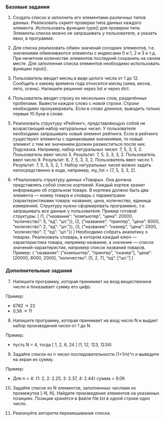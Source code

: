 ### Базовые задания

1. Создать список и заполнить его элементами различных типов данных. Реализовать скрипт проверки типа данных каждого элемента. Использовать функцию type() для проверки типа. Элементы списка можно не запрашивать у пользователя, а указать явно, в программе.

2. Для списка реализовать обмен значений соседних элементов, т.е. значениями обмениваются элементы с индексами 0 и 1, 2 и 3 и т.д. При нечетном количестве элементов последний сохранить на своем месте. Для заполнения списка элементов необходимо использовать функцию input().

3. Пользователь вводит месяц в виде целого числа от 1 до 12. Сообщить к какому времени года относится месяц (зима, весна, лето, осень). Напишите решения через list и через dict.

4. Пользователь вводит строку из нескольких слов, разделённых пробелами. Вывести каждое слово с новой строки. Строки необходимо пронумеровать. Если в слово длинное, выводить только первые 10 букв в слове.

5. Реализовать структуру «Рейтинг», представляющую собой не возрастающий набор натуральных чисел. У пользователя необходимо запрашивать новый элемент рейтинга. Если в рейтинге существуют элементы с одинаковыми значениями, то новый элемент с тем же значением должен разместиться после них.
   Подсказка. Например, набор натуральных чисел: 7, 5, 3, 3, 2.
   Пользователь ввел число 3. Результат: 7, 5, 3, 3, 3, 2.
   Пользователь ввел число 8. Результат: 8, 7, 5, 3, 3, 2.
   Пользователь ввел число 1. Результат: 7, 5, 3, 3, 2, 1.
   Набор натуральных чисел можно задать непосредственно в коде, например, my_list = [7, 5, 3, 3, 2].
6. \*Реализовать структуру данных «Товары». Она должна представлять собой список кортежей. Каждый кортеж хранит информацию об отдельном товаре. В кортеже должно быть два элемента — номер товара и словарь с параметрами (характеристиками товара: название, цена, количество, единица измерения). Структуру нужно сформировать программно, т.е. запрашивать все данные у пользователя.
   Пример готовой структуры:
   [
   (1, {“название”: “компьютер”, “цена”: 20000, “количество”: 5, “eд”: “шт.”}),
   (2, {“название”: “принтер”, “цена”: 6000, “количество”: 2, “eд”: “шт.”}),
   (3, {“название”: “сканер”, “цена”: 2000, “количество”: 7, “eд”: “шт.”})
   ]
   Необходимо собрать аналитику о товарах. Реализовать словарь, в котором каждый ключ — характеристика товара, например название, а значение — список значений-характеристик, например список названий товаров.
   Пример:
   {
   “название”: [“компьютер”, “принтер”, “сканер”],
   “цена”: [20000, 6000, 2000],
   “количество”: [5, 2, 7],
   “ед”: [“шт.”]
   }

### Дополнительные задания

7. Напишите программу, которая принимает на вход вещественное число и показывает сумму его цифр.

Пример:

- 6782 -> 23
- 0,56 -> 11

8. Напишите программу, которая принимает на вход число N и выдает набор произведений чисел от 1 до N.

Пример:

- пусть N = 4, тогда [ 1, 2, 6, 24 ] (1, 1*2, 1*2*3, 1*2*3*4)

9. Задайте список из n чисел последовательности (1+1/n)^n и выведите на экран их сумму.

Пример:

- Для n = 4: {1: 2, 2: 2.25, 3: 2.37, 4: 2.44}
  сумма = 9.06

10. Задайте список из N элементов, заполненных числами из промежутка [-N, N]. Найдите произведение элементов на указанных позициях. Позиции хранятся в файле file.txt в одной строке одно число.

11. Реализуйте алгоритм перемешивания списка.
